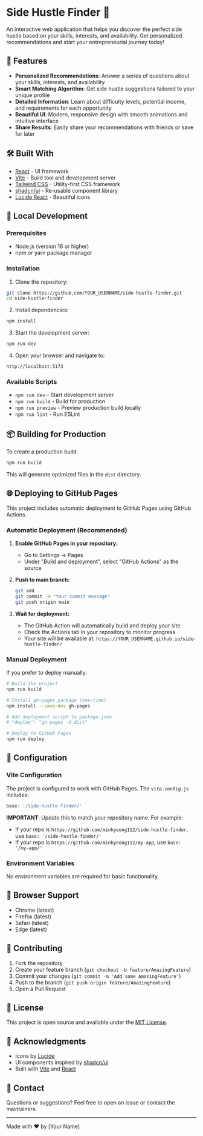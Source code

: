 # Side Hustle Finder 🚀

An interactive web application that helps you discover the perfect side hustle based on your skills, interests, and availability. Get personalized recommendations and start your entrepreneurial journey today!

## 🌟 Features

- **Personalized Recommendations**: Answer a series of questions about your skills, interests, and availability
- **Smart Matching Algorithm**: Get side hustle suggestions tailored to your unique profile
- **Detailed Information**: Learn about difficulty levels, potential income, and requirements for each opportunity
- **Beautiful UI**: Modern, responsive design with smooth animations and intuitive interface
- **Share Results**: Easily share your recommendations with friends or save for later

## 🛠️ Built With

- [React](https://reactjs.org/) - UI framework
- [Vite](https://vitejs.dev/) - Build tool and development server
- [Tailwind CSS](https://tailwindcss.com/) - Utility-first CSS framework
- [shadcn/ui](https://ui.shadcn.com/) - Re-usable component library
- [Lucide React](https://lucide.dev/) - Beautiful icons

## 🚀 Local Development

### Prerequisites

- Node.js (version 16 or higher)
- npm or yarn package manager

### Installation

1. Clone the repository:
```bash
git clone https://github.com/YOUR_USERNAME/side-hustle-finder.git
cd side-hustle-finder
```

2. Install dependencies:
```bash
npm install
```

3. Start the development server:
```bash
npm run dev
```

4. Open your browser and navigate to:
```
http://localhost:5173
```

### Available Scripts

- `npm run dev` - Start development server
- `npm run build` - Build for production
- `npm run preview` - Preview production build locally
- `npm run lint` - Run ESLint

## 📦 Building for Production

To create a production build:

```bash
npm run build
```

This will generate optimized files in the `dist` directory.

## 🌐 Deploying to GitHub Pages

This project includes automatic deployment to GitHub Pages using GitHub Actions.

### Automatic Deployment (Recommended)

1. **Enable GitHub Pages in your repository:**
   - Go to Settings → Pages
   - Under "Build and deployment", select "GitHub Actions" as the source

2. **Push to main branch:**
   ```bash
   git add .
   git commit -m "Your commit message"
   git push origin main
   ```

3. **Wait for deployment:**
   - The GitHub Action will automatically build and deploy your site
   - Check the Actions tab in your repository to monitor progress
   - Your site will be available at: `https://YOUR_USERNAME.github.io/side-hustle-finder/`

### Manual Deployment

If you prefer to deploy manually:

```bash
# Build the project
npm run build

# Install gh-pages package (one-time)
npm install --save-dev gh-pages

# Add deployment script to package.json
# "deploy": "gh-pages -d dist"

# Deploy to GitHub Pages
npm run deploy
```

## 🔧 Configuration

### Vite Configuration

The project is configured to work with GitHub Pages. The `vite.config.js` includes:

```javascript
base: '/side-hustle-finder/'
```

**IMPORTANT**: Update this to match your repository name. For example:
- If your repo is `https://github.com/minhyeong112/side-hustle-finder`, use `base: '/side-hustle-finder/'`
- If your repo is `https://github.com/minhyeong112/my-app`, use `base: '/my-app/'`

### Environment Variables

No environment variables are required for basic functionality.

## 📱 Browser Support

- Chrome (latest)
- Firefox (latest)
- Safari (latest)
- Edge (latest)

## 🤝 Contributing

1. Fork the repository
2. Create your feature branch (`git checkout -b feature/AmazingFeature`)
3. Commit your changes (`git commit -m 'Add some AmazingFeature'`)
4. Push to the branch (`git push origin feature/AmazingFeature`)
5. Open a Pull Request

## 📝 License

This project is open source and available under the [MIT License](LICENSE).

## 🙏 Acknowledgments

- Icons by [Lucide](https://lucide.dev/)
- UI components inspired by [shadcn/ui](https://ui.shadcn.com/)
- Built with [Vite](https://vitejs.dev/) and [React](https://reactjs.org/)

## 📧 Contact

Questions or suggestions? Feel free to open an issue or contact the maintainers.

---

Made with ❤️ by [Your Name]
